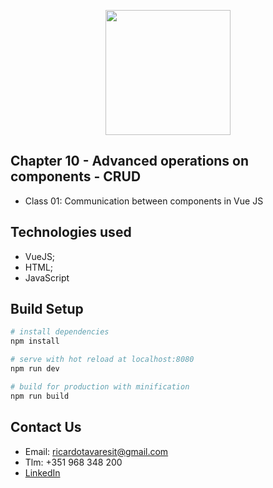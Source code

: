 <p align="center"><img src="https://www.vectorlogo.zone/logos/vuejs/vuejs-ar21.svg" width="200px"></p>

<h2>Chapter 10 - Advanced operations on components - CRUD</h2>

- Class 01: Communication between components in Vue JS


## Technologies used

- VueJS;
- HTML;
- JavaScript


## Build Setup

``` bash
# install dependencies
npm install

# serve with hot reload at localhost:8080
npm run dev

# build for production with minification
npm run build
```

## Contact Us

- Email: ricardotavaresit@gmail.com
- Tlm: +351 968 348 200
- [LinkedIn](https://www.linkedin.com/in/ricardotavaresit/)
